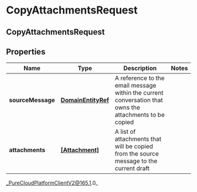 # CopyAttachmentsRequest

## CopyAttachmentsRequest

## Properties

|Name | Type | Description | Notes|
|------------ | ------------- | ------------- | -------------|
| **sourceMessage** | [**DomainEntityRef**](DomainEntityRef) | A reference to the email message within the current conversation that owns the attachments to be copied | |
| **attachments** | [**[Attachment]**]([Attachment]) | A list of attachments that will be copied from the source message to the current draft | |



_PureCloudPlatformClientV2@165.1.0_
